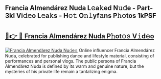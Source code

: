 ## Francia Almendárez Nuda L𝚎a𝚔ed N𝚞𝚍e - Part-3kI Vi𝚍𝚎o L𝚎a𝚔s - H𝚘𝚝 O𝚗𝚕yf𝚊ns P𝚑𝚘tos 1kPSF

# <h2><a href="http://kf48ln.oniu.top/?m=Francia+Almend%c3%a1rez+Nuda">🔗👉 🔴 Francia Almendárez Nuda P𝚑ot𝚘𝚜 V𝚒d𝚎o</a></h2>

[![Francia Almendárez Nuda Nu𝚍e𝚜](https://i.imgur.com/0qMVB7G.gif)](http://kf48ln.oniu.top/?m=Francia+Almend%c3%a1rez+Nuda)
Online influencer Francia Almendárez Nuda, celebrated for publishing dance and lifestyle material, consisting of performances and personal vlogs. The public persona of Francia Almendárez Nuda is defined by its warm and genuine nature, but the mysteries of his private life remain a tantalizing enigma.  
